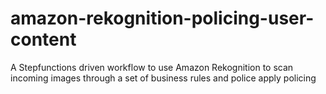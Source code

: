 # amazon-rekognition-policing-user-content
A Stepfunctions driven workflow to use Amazon Rekognition to scan incoming images through a set of business rules and police apply policing
